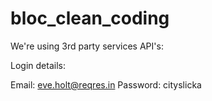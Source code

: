 # bloc_clean_coding

We're using 3rd party services API's:

Login details:

Email: eve.holt@reqres.in
Password: cityslicka

